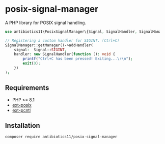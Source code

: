 # posix-signal-manager

A PHP library for POSIX signal handling.

```php
use antibiotics11\PosixSignalManager\{Signal, SignalHandler, SignalManager};

// Registering a custom handler for SIGINT. (Ctrl+C)
SignalManager::getManager()->addHandler(
    signal:  Signal::SIGINT,
    handler: new SignalHandler(function (): void {
        printf("Ctrl+C has been pressed! Exiting...\r\n");
        exit(0);
    })
);
```

## Requirements

- PHP >= 8.1
- <a href="https://www.php.net/manual/en/intro.posix.php">ext-posix</a>
- <a href="https://www.php.net/manual/en/intro.pcntl.php">ext-pcntl</a>

## Installation

```shell
composer require antibiotics11/posix-signal-manager
```
